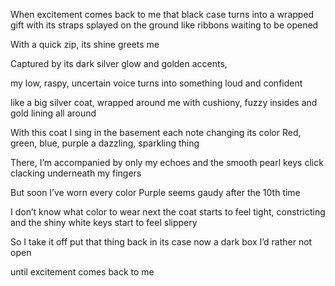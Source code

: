 When excitement comes back to me
that black case turns into a wrapped gift
with its straps splayed on the ground like ribbons
waiting to be opened

With a quick zip, its shine greets me

Captured by its dark silver glow
and golden accents,

my low, raspy, uncertain voice turns
into something loud and confident

like a big silver coat,
wrapped around me
with cushiony, fuzzy insides
and gold lining all around

With this coat I sing in the basement
each note changing its color
Red, green, blue, purple
a dazzling, sparkling thing

There, I’m accompanied by only my echoes
and the smooth pearl keys
click clacking underneath my fingers

But soon I’ve worn every color
Purple seems gaudy after the 10th time

I don’t know what color to wear next
the coat starts to feel tight, constricting
and the shiny white keys start to feel slippery

So I take it off
put that thing back in its case
now a dark box I’d rather not open

until excitement comes back to me
